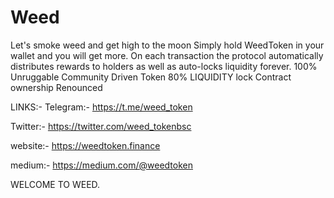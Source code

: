 # Weed
Let's smoke weed and get high to the moon
Simply hold WeedToken in your wallet and you will get more.
On each transaction the protocol automatically distributes rewards to holders as well as auto-locks liquidity forever.
100% Unruggable Community Driven Token 80% LIQUIDITY lock Contract ownership Renounced

LINKS:- Telegram:- https://t.me/weed_token

Twitter:- https://twitter.com/weed_tokenbsc

website:- https://weedtoken.finance

medium:- https://medium.com/@weedtoken


WELCOME TO WEED.

